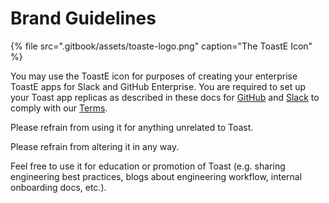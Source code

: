 # Brand Guidelines

{% file src=".gitbook/assets/toaste-logo.png" caption="The ToastE Icon" %}

You may use the ToastE icon for purposes of creating your enterprise ToastE apps for Slack and GitHub Enterprise. You are required to set up your Toast app replicas as described in these docs for [GitHub](enterprise/github/display.md) and [Slack](enterprise/slack/display.md) to comply with our [Terms](terms.md).

Please refrain from using it for anything unrelated to Toast.

Please refrain from altering it in any way.

Feel free to use it for education or promotion of Toast \(e.g. sharing engineering best practices, blogs about engineering workflow, internal onboarding docs, etc.\).

